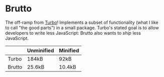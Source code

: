 # Brutto

The off-ramp from [Turbo](https://github.com/hotwired/turbo)! Implements a subset of functionality (what I like to call "the good parts") in a small package. Turbo's stated goal is to allow developers to write less JavaScript: Brutto also wants to *ship* less JavaScript.

|      |Unminified|Minified|
|------|----------|--------|
|Turbo |     184kB|    92kB|
|Brutto|    25.6kB|  10.4kB|
